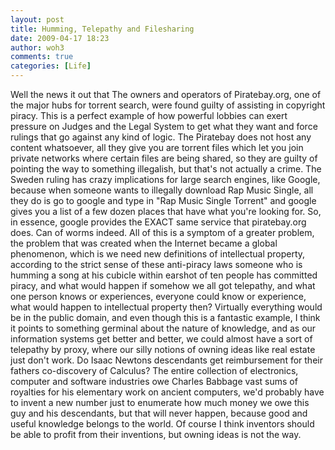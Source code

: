 ```yaml
---
layout: post
title: Humming, Telepathy and Filesharing
date: 2009-04-17 18:23
author: woh3
comments: true
categories: [Life]
---
```

Well the news it out that The owners and operators of Piratebay.org, one of the major hubs for torrent search, were found guilty of assisting in copyright piracy. This is a perfect example of how powerful lobbies can exert pressure on Judges and the Legal System to get what they want and force rulings that go against any kind of logic. The Piratebay does not host any content whatsoever, all they give you are torrent files which let you join private networks where certain files are being shared, so they are guilty of pointing the way to something illegalish, but that's not actually a crime. The Sweden ruling has crazy implications for large search engines, like Google, because when someone wants to illegally download Rap Music Single, all they do is go to google and type in "Rap Music Single Torrent" and google gives you a list of a few dozen places that have what you're looking for. So, in essence, google provides the EXACT same service that piratebay.org does. Can of worms indeed.
All of this is a symptom of a greater problem, the problem that was created when the Internet became a global phenomenon, which is we need new definitions of intellectual property, according to the strict sense of these anti-piracy laws someone who is humming a song at his cubicle within earshot of ten people has committed piracy, and what would happen if somehow we all got telepathy, and what one person knows or experiences, everyone could know or experience, what would happen to intellectual property then? Virtually everything would be in the public domain, and even though this is a fantastic example, I think it points to something germinal about the nature of knowledge, and as our information systems get better and better, we could almost have a sort of telepathy by proxy, where our silly notions of owning ideas like real estate just don't work. Do Isaac Newtons descendants get reimbursement for their fathers co-discovery of Calculus? The entire collection of electronics, computer and software industries owe Charles Babbage vast sums of royalties for his elementary work on ancient computers, we'd probably have to invent a new number just to enumerate how much money we owe this guy and his descendants, but that will never happen, because good and useful knowledge belongs to the world. Of course I think inventors should be able to profit from their inventions, but owning ideas is not the way.
